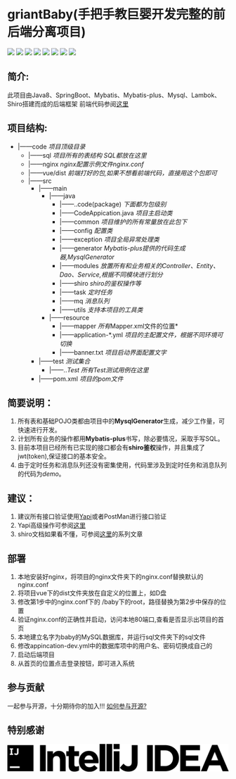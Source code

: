 # griantBaby(手把手教巨婴开发完整的前后端分离项目)

![](https://badgen.net/badge/License/MIT/blue) ![](https://badgen.net/badge/Maven/3.0+/green) ![](https://badgen.net/badge/JDK/1.8+/orange) ![](https://badgen.net/badge/SpringBoot/2.0+/pink) ![](https://badgen.net/badge/Mysql/5.7+/purple) ![](https://badgen.net/badge/Shiro/1.5/yellow) [![](https://badgen.net/badge/Mybatis-plus/3.0+/green)](https://mp.baomidou.com/) ![](https://badgen.net/badge/author/jacksparrow414,Canon4G/cyan?list=|)

## 简介:
此项目由Java8、SpringBoot、Mybatis、Mybatis-plus、Mysql、Lambok、Shiro搭建而成的后端框架
前端代码参阅[这里](https://github.com/jacksparrow414/Vue)

## 项目结构:
- |——code                                                *项目顶级目录*
  - |——sql                                              *项目所有的表结构 SQL都放在这里*
  - |——nginx                                            *nginx配置示例文件nginx.conf*
  - |——vue/dist                                         *前端打好的包,如果不想看前端代码，直接用这个包即可*
  - |——src
     - |——main
         - |——java
           - |——..code(package)                         *下面都为包级别*
           - |——CodeAppication.java                  *项目主启动类*
           - |——common                               *项目维护的所有常量放在此包下*
           - |——config                               *配置类*
           - |——exception                            *项目全局异常处理类*
           - |——generator                            *Mybatis-plus提供的代码生成器,MysqlGenerator*
           - |——modules                              *放置所有和业务相关的Controller、Entity、Dao、Service,根据不同模块进行划分*
           - |——shiro                                *shiro的鉴权操作等*
           - |——task                                 *定时任务*
           - |——mq                                   *消息队列*
           - |——utils                                *支持本项目的工具类*
       - |——resource
          - |——mapper                                  *所有*Mapper.xml文件的位置*
          - |——application-*.yml                       *项目的主配置文件，根据不同环境可切换*
          - |——banner.txt                              *项目启动界面配置文字*
    - |——test                                          *测试集合*
       - |——..*Test                                    *所有*Test测试用例在这里*
    - |——pom.xml                                       *项目的pom文件*

## 简要说明：
1. 所有表和基础POJO类都由项目中的**MysqlGenerator**生成，减少工作量，可快速进行开发。
2. 计划所有业务的操作都用**Mybatis-plus**书写，除必要情况，采取手写SQL。
3. 目前本项目已经所有已实现的接口都会有**shiro鉴权**操作，并且集成了jwt(token),保证接口的基本安全。
4. 由于定时任务和消息队列还没有密集使用，代码里涉及到定时任务和消息队列的代码为*demo*。
## 建议：
1. 建议所有接口验证使用[Yapi](http://yapi.demo.qunar.com/)或者PostMan进行接口验证
2. Yapi高级操作可参阅[这里](https://www.bookstack.cn/read/YApi-zh/README.md)
3. shiro文档如果看不懂，可参阅[这里](https://blog.csdn.net/dghkgjlh/article/details/88725508)的系列文章
## 部署
1. 本地安装好nginx，将项目的nginx文件夹下的nginx.conf替换默认的nginx.conf
2. 将项目vue下的dist文件夹放在自定义的位置上，如D盘
3. 修改第1步中的nginx.conf下的 /baby下的root，路径替换为第2步中保存的位置
4. 验证nginx.conf的正确性并启动，访问本地80端口,查看是否显示出项目的首页
5. 本地建立名字为baby的MySQL数据库，并运行sql文件夹下的sql文件
6. 修改appincation-dev.yml中的数据库项中的用户名、密码切换成自己的
7. 启动后端项目
8. 从首页的位置点击登录按钮，即可进入系统
## 参与贡献
一起参与开源，十分期待你的加入!!!
[如何参与开源?](https://blog.csdn.net/dghkgjlh/article/details/106955241)
## 特别感谢
[![JetBrains对本项目的支持](https://github.com/jacksparrow414/griantBaby/blob/master/logo-text.png)]( https://www.jetbrains.com/?from=https://github.com/jacksparrow414/griantBaby)
